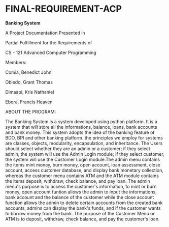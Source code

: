 # FINAL-REQUIREMENT-ACP
**Banking System**

A Project Documentation Presented in

Partial Fulfillment for the Requirements of

CS - 121 Advanced Computer Programming

Members: 

Comia, Benedict John

Obiedo, Grant Thomas

Dimaapi, Kris Nathaniel

Ebora, Francis Heaven


ABOUT THE PROGRAM:


  The Banking System is a system developed using python platform. It is a system that will store all the informations, balance, loans, bank accounts and bank money. This system adopts the idea of the banking feature of BDO, BPI and other banking platform. the principles we employ for systems are classes, objects, modularity, encapsulation, and inheritance. 
  The Users should select whether they are an admin or a customer; if they select admin, the system will use the Admin Login module; if they select customer, the system will use the Customer Login module.The admin menu contains the items mint money, burn money, open account, loan assessment, close account, access customer database, and display bank monetary collection, whereas the customer menu contains ATM and the ATM module contains the items deposit, withdraw, check balance, and pay loan. 
  The admin menu's purpose is to access the customer's information, to mint or burn money, open account funtion allows the admin to input the informations, bank account and the balance of the customer while the close account function allows the admin to delete certain accounts from the created bank accounts, admins
can display the bank's funds, and if the customer wants to borrow money from the bank. The purpose of the Customer Menu or ATM is to deposit, withdraw, check balance, and pay the customer's loan.
